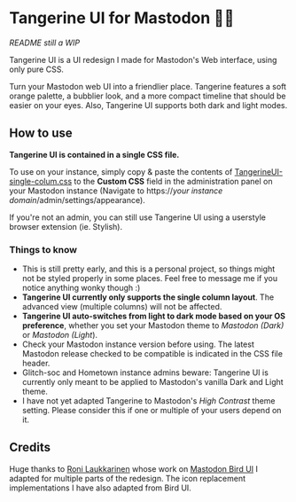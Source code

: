 # Tangerine UI for Mastodon 🍊🐘

*README still a WIP*

Tangerine UI is a UI redesign I made for Mastodon's Web interface, using only pure CSS.

Turn your Mastodon web UI into a friendlier place. Tangerine features a soft orange palette, a bubblier look, and a more compact timeline that should be easier on your eyes. Also, Tangerine UI supports both dark and light modes.

## How to use
**Tangerine UI is contained in a single CSS file.**  

To use on your instance, simply copy & paste the contents of [TangerineUI-single-colum.css](https://github.com/nileane/TangerineUI-for-Mastodon/blob/main/TangerineUIforMastodon-singlecolumnlayout.css) to the **Custom CSS** field in the administration panel on your Mastodon instance (Navigate to https://*your instance domain*/admin/settings/appearance).

If you're not an admin, you can still use Tangerine UI using a userstyle browser extension (ie. Stylish).

### Things to know
* This is still pretty early, and this is a personal project, so things might not be styled properly in some places. Feel free to message me if you notice anything wonky though :)
* **Tangerine UI currently only supports the single column layout**. The advanced view (multiple columns) will not be affected.
* **Tangerine UI auto-switches from light to dark mode based on your OS preference**, whether you set your Mastodon theme to *Mastodon (Dark)* or *Mastodon (Light*).
* Check your Mastodon instance version before using. The latest Mastodon release checked to be compatible is indicated in the CSS file header.
* Glitch-soc and Hometown instance admins beware: Tangerine UI is currently only meant to be applied to Mastodon's vanilla Dark and Light theme.
* I have not yet adapted Tangerine to Mastodon's *High Contrast* theme setting. Please consider this if one or multiple of your users depend on it.

## Credits
Huge thanks to [Roni Laukkarinen](https://mementomori.social/@rolle) whose work on [Mastodon Bird UI](https://github.com/ronilaukkarinen/mastodon-bird-ui) I adapted for multiple parts of the redesign. The icon replacement implementations I have also adapted from Bird UI.
